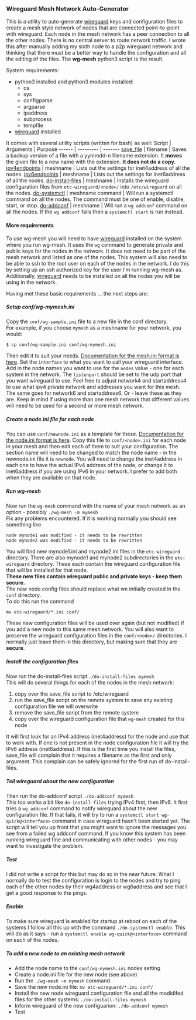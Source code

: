 ### Wireguard Mesh Network Auto-Generator

This is a utility to auto-generate [wireguard](https://www.wireguard.com/) keys and configuration files to create a
mesh style network of nodes that are connected point-to-point with wireguard.
Each node in the mesh network has a peer connection to all the other nodes.
There is no central server to route network traffic.
I wrote this after manually adding my sixth node to a p2p wireguard network and
thinking that there must be a better way to handle the configuration and all the editing of the files.
The **wg-mesh** python3 script is the result.

System requirements:
- python3 installed and python3 modules installed:
    - os
    - sys
    - configparse
    - argparse
    - ipaddress
    - subprocess
    - tempfile
- [wireguard](https://www.wireguard.com/) installed

It comes with several utility scripts (written for bash) as well:
Script | Arguments | Purpose
------ | --------- | -------
[save\_file](save_file) | filename | Saves a backup version of a file with a yymmdd-n filename extension.  It **moves** the given file to a new name with the extension.  **It does not do a copy.**
[ipv4endpoints](ipv4endpoints) | meshname | Lists out the settings for inet4address of all the nodes.
[ipv6endpoints](ipv6endpoints) | meshname | Lists out the settings for inet6address of all the nodes.
[do-install-files](do-install-files) | meshname | Installs the wireguard configuration files from `etc-wireguard/<node>/` into `/etc/wireguard` on all the nodes.
[do-systemctl](do-systemctl) | meshname command | Will run a systemctl command on all the nodes.  The command must be one of enable, disable, start, or stop.
[do-addconf](do-addconf) | meshname | Will run a `wg addconf` command on all the nodes.  If the `wg addconf` fails then a `systemctl start` is run instead.

#### More requirements
To use wg-mesh you will need to have [wireguard](https://www.wireguard.com/) installed on the system where you run wg-mesh.
It uses the `wg` command to generate private and public keys for the nodes in the network.
It does not need to be part of the mesh network and listed as one of the nodes.
This system will also need to be able to ssh to the root user on each of the nodes in the network.
I do this by setting up an ssh authorized key for the user I'm running wg-mesh as.
Additionally, [wireguard](https://www.wireguard.com/) needs to be installed on all the nodes you will be using in the network.

Having met these basic requirements ... the next steps are:
##### Setup conf/wg-mymesh.ini
Copy the `conf/wg-sample.ini` file to a new file in the conf
directory.<br>
For example, if you choose `mymesh` as a meshname for your network, you would:
```
$ cp conf/wg-sample.ini conf/wg-mymesh.ini
```
Then edit it to suit your needs.
[Documentation for the mesh.ini format is here](doc/wg-meshname.md).
Set the `interface` to what you want to call your wireguard interface.
Add in the node names you want to use for the `nodes` value - one for each system in the network.
The `listenport` should be set to the udp port that you want wireguard to use.
Feel free to adjust network4 and startaddress4 to use what ipv4 private network and addresses you want for this mesh.
The same goes for network6 and startaddress6.
Or - leave these as they are.
Keep in mind if using more than one mesh network that different values will need to be used for a second or
more mesh network.

##### Create a node.ini file for each node
You can use `conf/newnode.ini` as a template for these.
[Documentation for the node.ini format is here](doc/node.md).
Copy this file to `conf/<node>.ini` for each node in your mesh and then edit each of them to suit your configuration.
The section name will need to be changed to match the node name - in the newnode.ini file it is `newnode`.
You will need to change the inet4address in each one to have the actual IPv4 address of the node, or change it
to inet6address if you are using IPv6 in your network.
I prefer to add both when they are available on that node.

##### Run wg-mesh
Now run the `wg-mesh` command with the name of your mesh network as an option -
possibly `./wg-mesh -m mymesh`<br>
Fix any problems encountered.
If it is working normally you should see something like
```
node mynode1 was modified - it needs to be rewritten
node mynode2 was modified - it needs to be rewritten
```
You will find new mynode1.ini and mynode2.ini files in the `etc-wireguard` directory.
There are also mynode1 and mynode2 subdirectories in the `etc-wireguard` directory.
These each contain the wireguard configuration file that will be installed for that node.<br>
**These new files contain wireguard public and private keys - keep them secure.**<br>
The new node config files should replace what we initially created in the `conf` directory.<br>
To do this run the command
```
mv etc-wireguard/*.ini conf/
```
These new configuration files will be used over again (but not modified) if you add a new node to
this same mesh network.
You will also want to preserve the wireguard configuration files in the `conf/<node>/` directories.
I normally just leave them in this directory, but making sure that they are **secure**.

##### Install the configuration files
Now run the do-install-files script `./do-install-files mymesh`<br>
This will do several things for each of the nodes in the mesh network:
1. copy over the save\_file script to /etc/wireguard
1. run the save\_file script on the remote system to save any existing configuration file we will overwrite
1. remove the save\_file script from the remote system
1. copy over the wireguard configuration file that `wg-mesh` created for this node

It will first look for an IPv4 address (inet4address) for the node and use that to work with.
If one is not present in the node configuration file it will try the IPv6 address (inet6address).
If this is the first time you install the files, save_file will complain that it requires a filename
as the first and only argument.
This complain can be safely ignored for the first run of do-install-files.

##### Tell wireguard about the new configuration
Then run the do-addconf script `./do-addconf mymesh`<br>
This too works a bit like `do-install-files` trying IPv4 first, then IPv6.
It first tries a `wg addconf` command to notify wireguard about the new configuration file.
If that fails, it will try to run a `systemctl start wg-quick@<interface>` command in case wireguard
hasn't been started yet.
The script will tell you up front that you might want to ignore the messages you see from
a failed wg addconf command.  If you know this system has been running wireguard fine and communicating
with other nodes - you may want to investigate the problem.

##### Test
I did not write a script for this but may do so in the near future.
What I normally do to test the configuration is login to the nodes and try to ping each of the
other nodes by their wg4address or wg6address and see that I get a good response to the pings.

##### Enable
To make sure wireguard is enabled for startup at reboot on each of the systems I follow all
this up with the command `./do-systemctl enable`.
This will do as it says - run a `systemctl enable wg-quick@<interface>` command on each of the nodes.

##### To add a new node to an existing mesh network
- Add the node name to the `conf/wg-mymesh.ini` nodes setting
- Create a node.ini file for the new node (see above)
- Run the `./wg-mesh -m mymesh` command.
- Save the new node.ini file: `mv etc-wireguard/*.ini conf/`
- Install the new node wireguard configuration file and all the modidifed files for the other systems: `./do-install-files mymesh`
- Inform wireguard of the new configuarion: `./do-addconf mymesh`
- Test
